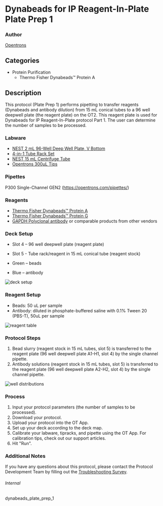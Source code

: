 # Dynabeads for IP Reagent-In-Plate Plate Prep 1

### Author
[Opentrons](https://opentrons.com/)



## Categories
* Protein Purification
	* Thermo Fisher Dynabeads™ Protein A

## Description
This protocol (Plate Prep 1) performs pipetting to transfer reagents (Dynabeads and antibody dilution) from 15 mL conical tubes to a 96 well deepwell plate (the reagent plate) on the OT2. This reagent plate is used for Dynabeads for IP Reagent-In-Plate protocol Part 1. The user can determine the number of samples to be processed.

### Labware
* [NEST 2 mL 96-Well Deep Well Plate, V Bottom](https://shop.opentrons.com/nest-2-ml-96-well-deep-well-plate-v-bottom/)
* [4-in-1 Tube Rack Set](https://shop.opentrons.com/4-in-1-tube-rack-set/)
* [NEST 15 mL Centrifuge Tube](https://shop.opentrons.com/nest-15-ml-centrifuge-tube/)
* [Opentrons 300µL Tips](https://shop.opentrons.com/opentrons-300ul-tips-1000-refills/)

### Pipettes
P300 Single-Channel GEN2 (https://opentrons.com/pipettes/)

### Reagents
* [Thermo Fisher Dynabeads™ Protein A](https://www.thermofisher.com/order/catalog/product/10002D)
* [Thermo Fisher Dynabeads™ Protein G](https://www.thermofisher.com/order/catalog/product/10004D)
* [GAPDH Polyclonal antibody](https://www.ptglab.com/products/GAPDH-Antibody-10494-1-AP.htm) or comparable products from other vendors

### Deck Setup
* Slot 4 – 96 well deepwell plate (reagent plate)
* Slot 5 - Tube rack/reagent in 15 mL conical tube (reagent stock)

* Green – beads
* Blue – antibody

![deck setup](https://opentrons-protocol-library-website.s3.amazonaws.com/custom-README-images/dynabeads_plate_prep_1/deck.png)

### Reagent Setup
* Beads: 50 uL per sample
* Antibody: diluted in phosphate-buffered saline with 0.1% Tween 20 (PBS-T), 50uL per sample

![reagent table](https://opentrons-protocol-library-website.s3.amazonaws.com/custom-README-images/dynabeads_plate_prep_1/Screen+Shot+2022-04-14+at+5.35.27+PM.png)

### Protocol Steps
1. Bead slurry (reagent stock in 15 mL tubes, slot 5) is transferred to
the reagent plate (96 well deepwell plate A1-H1, slot 4) by the single
channel pipette.
2. Antibody solutions (reagent stock in 15 mL tubes, slot 5) is
transferred to the reagent plate (96 well deepwell plate A2-H2, slot 4)
by the single channel pipette.

![well distributions](https://opentrons-protocol-library-website.s3.amazonaws.com/custom-README-images/dynabeads_plate_prep_1/Screen+Shot+2022-04-14+at+5.35.37+PM.png)

### Process
1. Input your protocol parameters (the number of samples to be processed).
2. Download your protocol.
3. Upload your protocol into the OT App.
4. Set up your deck according to the deck map.
5. Calibrate your labware, tipracks, and pipette using the OT App. For
calibration tips, check out our support articles.
6. Hit "Run".

### Additional Notes
If you have any questions about this protocol, please contact the Protocol
Development Team by filling out the [Troubleshooting
Survey](https://protocol-troubleshooting.paperform.co/).

###### Internal
dynabeads_plate_prep_1
